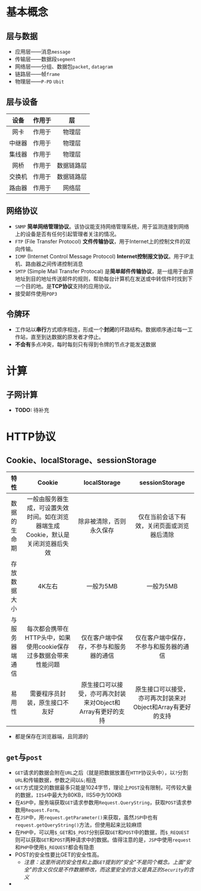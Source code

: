 # 基本概念
## 层与数据
- 应用层——消息`message`
- 传输层——数据段`segment`
- 网络层——分组、数据包`packet`, `datagram`
- 链路层——帧`frame`
- 物理层——`P-PD` `Ubit`

## 层与设备
设备 | 作用于 | 层
| :---: | :---: | :---: |
网卡|作用于|物理层
中继器|作用于|物理层
集线器|作用于|物理层
网桥|作用于|数据链路层
交换机|作用于|数据链路层
路由器|作用于|网络层

## 网络协议
- `SNMP` **简单网络管理协议**。该协议能支持网络管理系统，用于监测连接到网络上的设备是否有任何引起管理者关注的情况。
- `FTP` (File Transfer Protocol) **文件传输协议**，用于Internet上的控制文件的双向传输。
- `ICMP` (Internet Control Message Protocol) **Internet控制报文协议**。用于IP主机、路由器之间传递控制消息
- `SMTP` (Simple Mail Transfer Protocal) 是**简单邮件传输协议**，是一组用于由源地址到目的地址传送邮件的规则，帮助每台计算机在发送或中转信件时找到下一个目的地。是**TCP协议**支持的应用协议。
- 接受邮件使用`POP3`


## 令牌环
- 工作站以**串行**方式顺序相连，形成一个**封闭**的环路结构。数据顺序通过每一工作站，直至到达数据的原发者才停止。
- **不会有**多点冲突，每时每刻只有得到令牌的节点才能发送数据

# 计算
## 子网计算
- **TODO:** 待补充

# HTTP协议
## Cookie、localStorage、sessionStorage
特性 | Cookie | localStorage | sessionStorage
| :---: | :---:| :---: | :---: |
数据的生命期|一般由服务器生成，可设置失效时间。如在浏览器端生成Cookie，默认是关闭浏览器后失效|除非被清除，否则永久保存|仅在当前会话下有效，关闭页面或浏览器后清除
存放数据大小|4K左右|一般为5MB|一般为5MB
与服务器端通信|每次都会携带在HTTP头中，如果使用cookie保存过多数据会带来性能问题|仅在客户端中保存，不参与和服务器的通信|仅在客户端中保存，不参与和服务器的通信
易用性|需要程序员封装，原生接口不友好|原生接口可以接受，亦可再次封装来对Object和Array有更好的支持|原生接口可以接受，亦可再次封装来对Object和Array有更好的支持

- 都是保存在浏览器端，且同源的

## `get`与`post`
- `GET`请求的数据会附在`URL`之后（就是把数据放置在`HTTP`协议头中），以`?`分割`URL`和传输数据，参数之间以`&;`相连
- `GET`方式提交的数据最多只能是1024字节，理论上`POST`没有限制，可传较大量的数据，`IIS4`中最大为80KB，IIS5中为100KB
- 在`ASP`中，服务端获取`GET`请求参数用`Request.QueryString`，获取`POST`请求参数用`Request.Form`。
- 在`JSP`中，用`request.getParameter()`来获取，虽然`JSP`中也有`request.getQueryString()`方法，但使用起来比较麻烦
- 在`PHP`中，可以用`$_GET`和`$_POST`分别获取`GET`和`POST`中的数据，而`$_REQUEST`则可以获取`GET`和`POST`两种请求中的数据。值得注意的是，`JSP`中使用`request`和`PHP`中使用`$_REQUEST`都会有隐患
- POST的安全性要比GET的安全性高。
  - *注意：这里所说的安全性和上面`GET`提到的“安全”不是同个概念。上面“安全”的含义仅仅是不作数据修改，而这里安全的含义是真正的`Security`的含义*
- 

